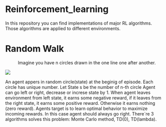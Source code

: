 # Reinforcement_learning
In this repository you can find implementations of major RL algorithms. Those algorithms are applied to different environments.
<h1>Random Walk</h1>
<p style="margin-left: 40px">Imagine you have n circles drawn in the one line one after another.</p>
<img src="https://www.researchgate.net/profile/L_Dinis/publication/243403140/figure/fig2/AS:298466971537414@1448171479541/figure-fig2_W840.webp"></img>
<p>An agent appers in random circle(state) at the beginig of episode. Each circle has unique number. Let State s be the number of n-th circle
Agent can go left or right, decrease or increse state by 1. When agent leaves environment from left state, it earns some negative reward, if it leaves from the right state, it earns some positive reward.
Otherwise it earns nothing (zero reward). Agents target is to learn optimal behavior to maximize incoming rewards. In this case agent should always go right.
There`re 3 algorithms solves this problem: Monte Carlo method, TD(0), TD(lambda).
</p>
